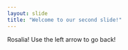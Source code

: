 ```yaml
---
layout: slide
title: "Welcome to our second slide!"
---
```

Rosalia!
Use the left arrow to go back!
